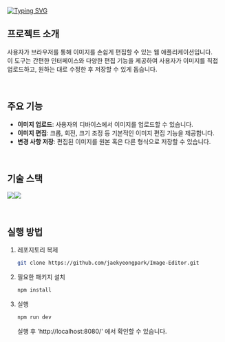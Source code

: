 [![Typing SVG](https://readme-typing-svg.demolab.com?font=Poppins&pause=1000&center=true&random=false&width=720&lines=Image+Editor)](https://git.io/typing-svg)


## 프로젝트 소개
사용자가 브라우저를 통해 이미지를 손쉽게 편집할 수 있는 웹 애플리케이션입니다.
<br/>
이 도구는 간편한 인터페이스와 다양한 편집 기능을 제공하여 사용자가 이미지를 직접 업로드하고, 원하는 대로 수정한 후 저장할 수 있게 돕습니다.

<br/>

## 주요 기능
- **이미지 업로드**: 사용자의 디바이스에서 이미지를 업로드할 수 있습니다.
- **이미지 편집**: 크롭, 회전, 크기 조정 등 기본적인 이미지 편집 기능을 제공합니다.
- **변경 사항 저장**: 편집된 이미지를 원본 혹은 다른 형식으로 저장할 수 있습니다.

<br/>

## 기술 스택
<img src="https://img.shields.io/badge/React-61DAFB?style=for-the-badge&logo=React&logoColor=white"><img src="https://img.shields.io/badge/TypeScript-3178C6?style=for-the-badge&logo=TypeScript&logoColor=white">

<br/>

## 실행 방법
1. 레포지토리 복제
   ```bash
   git clone https://github.com/jaekyeongpark/Image-Editor.git
   ```
2. 필요한 패키지 설치
   ```bash
   npm install
   ```
4. 실행
   ```bash
   npm run dev
   ```
   실행 후 'http://localhost:8080/' 에서 확인할 수 있습니다.
